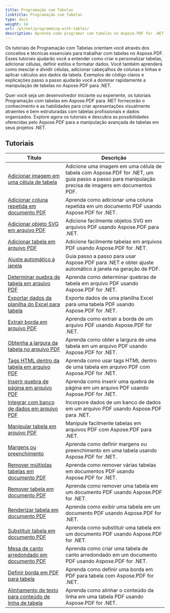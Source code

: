 ```yaml
---
title: Programação com Tabelas
linktitle: Programação com Tabelas
type: docs
weight: 14
url: /pt/net/programming-with-tables/
description: Aprenda como programar com tabelas no Aspose.PDF for .NET com tutoriais passo a passo.
---
```

Os tutoriais de Programação com Tabelas orientam você através dos conceitos e técnicas essenciais para trabalhar com tabelas no Aspose.PDF. Esses tutoriais ajudarão você a entender como criar e personalizar tabelas, adicionar células, definir estilos e formatar dados. Você também aprenderá como mesclar e dividir células, adicionar cabeçalhos de colunas e linhas e aplicar cálculos aos dados da tabela. Exemplos de código claros e explicações passo a passo ajudarão você a dominar rapidamente a manipulação de tabelas no Aspose.PDF para .NET.

Quer você seja um desenvolvedor iniciante ou experiente, os tutoriais Programação com tabelas em Aspose.PDF para .NET fornecerão o conhecimento e as habilidades para criar apresentações visualmente atraentes e bem estruturadas com tabelas profissionais e dados organizados. Explore agora os tutoriais e descubra as possibilidades oferecidas pelo Aspose.PDF para a manipulação avançada de tabelas em seus projetos .NET.

## Tutoriais
| Título | Descrição |
| --- | --- | 
| [Adicionar imagem em uma célula de tabela](./add-image-in-a-table-cell/) | Adicione uma imagem em uma célula de tabela com Aspose.PDF for .NET, um guia passo a passo para manipulação precisa de imagens em documentos PDF. |  
| [Adicionar coluna repetida em documento PDF](./add-repeating-column/) | Aprenda como adicionar uma coluna repetida em um documento PDF usando Aspose.PDF for .NET. |  
| [Adicionar objeto SVG em arquivo PDF](./add-svg-object/) | Adicione facilmente objetos SVG em arquivos PDF usando Aspose.PDF para .NET. |  
| [Adicionar tabela em arquivo PDF](./add-table/) | Adicione facilmente tabelas em arquivos PDF usando Aspose.PDF for .NET. |  
| [Ajuste automático à janela](./auto-fit-to-window/) | Guia passo a passo para usar Aspose.PDF para .NET e obter ajuste automático à janela na geração de PDF. |  
| [Determinar quebra de tabela em arquivo PDF](./determine-table-break/) | Aprenda como determinar quebras de tabela em arquivo PDF usando Aspose.PDF for .NET. |  
| [Exportar dados da planilha do Excel para tabela](./export-excel-worksheet-data-to-table/) | Exporte dados de uma planilha Excel para uma tabela PDF usando Aspose.PDF for .NET. |  
| [Extrair borda em arquivo PDF](./extract-border/) | Aprenda como extrair a borda de um arquivo PDF usando Aspose.PDF for .NET. |  
| [Obtenha a largura da tabela no arquivo PDF](./get-table-width/) | Aprenda como obter a largura de uma tabela em um arquivo PDF usando Aspose.PDF for .NET. |  
| [Tags HTML dentro da tabela em arquivo PDF](./html-tags-inside-table/) | Aprenda como usar tags HTML dentro de uma tabela em arquivo PDF com Aspose.PDF for .NET. |  
| [Inserir quebra de página em arquivo PDF](./insert-page-break/) | Aprenda como inserir uma quebra de página em um arquivo PDF usando Aspose.PDF for .NET. |  
| [Integrar com banco de dados em arquivo PDF](./integrate-with-database/) | Incorpore dados de um banco de dados em um arquivo PDF usando Aspose.PDF para .NET. |  
| [Manipular tabela em arquivo PDF](./manipulate-table/) | Manipule facilmente tabelas em arquivos PDF com Aspose.PDF para .NET. |  
| [Margens ou preenchimento](./margins-or-padding/) | Aprenda como definir margens ou preenchimento em uma tabela usando Aspose.PDF for .NET. |  
| [Remover múltiplas tabelas em documento PDF](./remove-multiple-tables/) | Aprenda como remover várias tabelas em documentos PDF usando Aspose.PDF for .NET. |  
| [Remover tabela em documento PDF](./remove-table/) | Aprenda como remover uma tabela em um documento PDF usando Aspose.PDF for .NET. |  
| [Renderizar tabela em documento PDF](./render-table/) | Aprenda como exibir uma tabela em um documento PDF usando Aspose.PDF for .NET. |  
| [Substituir tabela em documento PDF](./replace-table/) | Aprenda como substituir uma tabela em um documento PDF usando Aspose.PDF for .NET. |  
| [Mesa de canto arredondado em documento PDF](./rounded-corner-table/) | Aprenda como criar uma tabela de canto arredondado em um documento PDF usando Aspose.PDF for .NET. |  
| [Definir borda em PDF para tabela](./set-border/) | Aprenda como definir uma borda em PDF para tabela com Aspose.PDF for .NET. |  
| [Alinhamento de texto para conteúdo de linha de tabela](./text-alignment-for-table-row-content/) | Aprenda como alinhar o conteúdo da linha em uma tabela PDF usando Aspose.PDF for .NET. |  